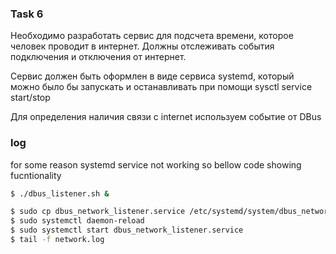 ### Task 6

Необходимо разработать сервис для подсчета времени, которое человек проводит в интернет. Должны отслеживать события подключения и отключения от интернет.

Сервис должен быть оформлен в виде сервиса systemd, который можно было бы запускать и останавливать при помощи sysctl service start/stop

Для определения наличия связи с internet используем событие от DBus


### log

for some reason systemd service not working so bellow code showing fucntionality
```bash
$ ./dbus_listener.sh &
```


```bash
$ sudo cp dbus_network_listener.service /etc/systemd/system/dbus_network_listener.service
$ sudo systemctl daemon-reload
$ sudo systemctl start dbus_network_listener.service
$ tail -f network.log 
```